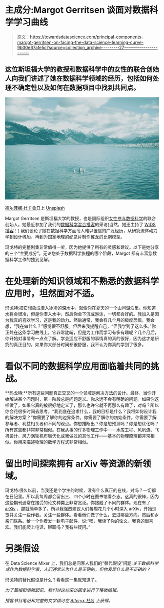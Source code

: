 # 主成分:Margot Gerritsen 谈面对数据科学学习曲线

> 原文：<https://towardsdatascience.com/principal-components-margot-gerritsen-on-facing-the-data-science-learning-curve-9b00e67afe5c?source=collection_archive---------27----------------------->

## 这位斯坦福大学的教授和数据科学中的女性的联合创始人向我们讲述了她在数据科学领域的经历，包括如何处理不确定性以及如何在数据项目中找到共同点。

![](img/5ad23b3b3b972c7e80d3c64ddc86f11f.png)

[德尔菲娜·杜卡鲁日](https://unsplash.com/@delphinenz?utm_source=unsplash&utm_medium=referral&utm_content=creditCopyText)上 [Unsplash](https://unsplash.com/s/photos/mountain-lake-swim?utm_source=unsplash&utm_medium=referral&utm_content=creditCopyText)

Margot Gerritsen 是斯坦福大学的教授，也是国际组织[女性参与数据科学](https://www.widsconference.org/)的联合创始人。她最近参加了我们的[数据科学混合播客](https://community.alteryx.com/t5/Data-Science-Mixer/Facing-the-learning-curve-with-courage-Margot-Gerritsen/ba-p/714301)的采访(当然，她还主持了 [WiDS 播客](https://www.widsconference.org/podcast.html)！).我们谈论了她在数据科学方面令人难以置信的广泛经历，从研究流体动力学到设计帆船，再到为国家地理的纪录片制作翼龙的比例模型。

玛戈特的完整剧集非常值得一听，因为她提供了所有的灵感和建议。以下是她分享的三个“主要成分”。无论您处于数据科学旅程的哪个阶段，Margot 都有丰富您数据科学工作的独到见解。

# **在处理新的知识领域和不熟悉的数据科学应用时，坦然面对不适。**

玛戈特:把它想象成潜入冰冷的深水中，就像你在夏天的一个山间湖泊里。你知道水将会很冷，但是你潜入水中，然后你会下沉或游泳，一切都会好的。我加入是因为我真的喜欢学习，这是我的动力。然后通常，我会有几个月的极度恐慌，我会想，“我在做什么？”感觉很不舒服。但后来我提醒自己，“但我学到了这么多。”你正处在这条学习曲线上，它非常陡峭，但是为工作而学习有多有趣呢？几个月后，你开始对事情有一点点了解。学会适应不舒服的事情真的真的很好，因为这才是研究的真正目的。如果你大部分时间都很舒服，我不认为你真的学到了很多。

# **看似不同的数据科学应用面临着共同的挑战。**

**玛戈特:**所有这些问题真正交叉的一个领域是解决方法的设计。最终，当你开始解决某个问题时，第一阶段总是问题定义。你永远不会有明确的问题。如果你这样做了，如果它真的被很好地定义了，那么也许它就不再那么有趣了，对吗？所以你会花很多时间去思考，“我到底在追求什么，我的目标是什么？我将如何设计我的解决方案？”你需要了解你的边界条件。你需要了解你的初始条件。你需要了解参与者、利益相关者和不同的观点。你想推断出？你是想预测吗？你是想优化吗？所有这些都非常非常相似。在我从事的许多物理工作中——水库工程、风帆流、飞机设计、风力涡轮机布局优化或我做过的其他工作——基本的物理原理都非常相似。你用来描述物理的数学方程式非常相似。

# 留出时间探索拥有 arXiv 等资源的新领域。

玛戈特:很久以前，当我还是个学生的时候，没有什么真正的在线，对吗？一切都在日记里。所以我每周都会留出三、四个小时在图书馆看杂志。这真的很棒，因为这些期刊通常在接受的论文种类上非常宽泛。你接触了不同的群体。现在有了 [arXiv](https://arxiv.org/) ，那就简单多了。所以我强烈建议人们每周花几个小时深入 arXiv，开始浏览并关注一些作者。关注一些群体。看看他们做了什么，去过哪些方向。然后和乡亲们联系。给一个作者发一封电子邮件，说:“嘿，我读了你的论文。我真的很喜欢。我们能爬上电话，聊聊吗？我有些疑问。”

# **另类假设**

在 Data Science Mixer 上，我们总是问客人我们的“替代假设”问题:*关于数据科学或作为数据科学家，人们通常认为什么是正确的，但你发现什么是不正确的？*

玛戈特的替代假设是什么？看看这一集就知道了。

*为了篇幅和清晰起见，我们对这些采访回复进行了略微编辑。*

*播客节目笔记和完整的文字稿可在* [*Alteryx 社区*](https://community.alteryx.com/t5/Data-Science-Mixer/Facing-the-learning-curve-with-courage-Margot-Gerritsen/ba-p/714301?utm_source=tds) *上获得。*